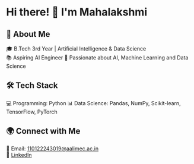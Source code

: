 # Hi there! 👋 I'm Mahalakshmi  

## 🚀 About Me  
🎓 B.Tech 3rd Year | Artificial Intelligence & Data Science  
📚 Aspiring AI Engineer 
🎯 Passionate about AI, Machine Learning and Data Science 

## 🛠 Tech Stack  
💻 Programming: Python
📊 Data Science: Pandas, NumPy, Scikit-learn, TensorFlow, PyTorch   

## 🌍 Connect with Me  
📧 Email: [110122243019@aalimec.ac.in](mailto:110122243019@aalimec.ac.in)  
💼 [LinkedIn](https://www.linkedin.com/in/maha-lakshmi-47b4a227b)  
